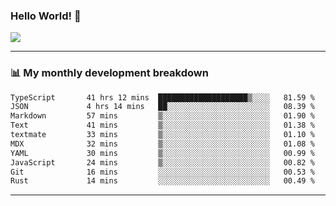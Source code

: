 ### Hello World! 👋

<a>
  <img align="center" src="https://github-readme-stats.vercel.app/api?username=megatunger&count_private=true&include_all_commits=true&bg_color=30,56CCF2,2F80ED&title_color=fff&text_color=fff" />
</a>

------
### 📊 My monthly development breakdown

<!--START_SECTION:waka-->

```txt
TypeScript       41 hrs 12 mins  ████████████████████▒░░░░   81.59 %
JSON             4 hrs 14 mins   ██░░░░░░░░░░░░░░░░░░░░░░░   08.39 %
Markdown         57 mins         ▒░░░░░░░░░░░░░░░░░░░░░░░░   01.90 %
Text             41 mins         ▒░░░░░░░░░░░░░░░░░░░░░░░░   01.38 %
textmate         33 mins         ▒░░░░░░░░░░░░░░░░░░░░░░░░   01.10 %
MDX              32 mins         ▒░░░░░░░░░░░░░░░░░░░░░░░░   01.08 %
YAML             30 mins         ▒░░░░░░░░░░░░░░░░░░░░░░░░   00.99 %
JavaScript       24 mins         ▒░░░░░░░░░░░░░░░░░░░░░░░░   00.82 %
Git              16 mins         ░░░░░░░░░░░░░░░░░░░░░░░░░   00.53 %
Rust             14 mins         ░░░░░░░░░░░░░░░░░░░░░░░░░   00.49 %
```

<!--END_SECTION:waka-->

------
